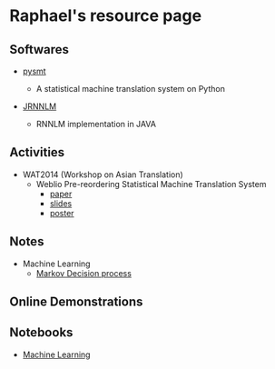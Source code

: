 Raphael's resource page
===

Softwares
---
- [pysmt](/pysmt.md)
  - A statistical machine translation system on Python

- [JRNNLM](/jrnnlm.md)
  - RNNLM implementation in JAVA

Activities
---
- WAT2014 (Workshop on Asian Translation)
	- Weblio Pre-reordering Statistical Machine Translation System
		- [paper](/WAT2014/wat2014.paper.shu.pdf)
		- [slides](/WAT2014/wat2014.slides.shu.pdf)
		- [poster](/WAT2014/wat2014.poster.shu.pdf)

Notes
---
- Machine Learning
	- [Markov Decision process](/machine_learning/markov_decision_process.md)
	

Online Demonstrations
---


Notebooks
---
- [Machine Learning](/MachineLearning.md)


